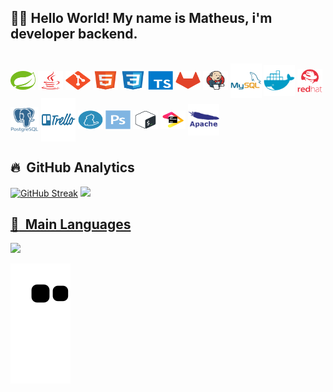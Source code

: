 ##  🖖🏻 Hello World! My name is Matheus, i'm developer backend.

<div style="display: inline_block"><br>
  <img align="center" alt="Rafa-React" height="30" width="40" src="https://raw.githubusercontent.com/devicons/devicon/master/icons/spring/spring-original.svg">
  <img align="center" alt="Matheus-Java" height="30" width="40" src="https://raw.githubusercontent.com/devicons/devicon/master/icons/java/java-plain.svg">
  <img align="center" alt="Matheus-CSS" height="30" width="40" src="https://raw.githubusercontent.com/devicons/devicon/master/icons/git/git-original.svg">
  <img align="center" alt="Matheus-HTML" height="30" width="40" src="https://raw.githubusercontent.com/devicons/devicon/master/icons/html5/html5-original.svg">
  <img align="center" alt="Matheus-CSS" height="30" width="40" src="https://raw.githubusercontent.com/devicons/devicon/master/icons/css3/css3-original.svg">
  <img align="center" alt="Matheus-TS" height="30" width="40" src="https://raw.githubusercontent.com/devicons/devicon/master/icons/typescript/typescript-plain.svg">
  <img align="center" alt="Matheus-GL" height="30" width="40" src="https://raw.githubusercontent.com/devicons/devicon/master/icons/gitlab/gitlab-plain.svg">
  <img align="center" alt="Matheus-JK" height="30" width="40" src="https://raw.githubusercontent.com/devicons/devicon/master/icons/jenkins/jenkins-original.svg">
  <img align="center" alt="Matheus-MY" height="55" width="50" src="https://raw.githubusercontent.com/devicons/devicon/master/icons/mysql/mysql-original-wordmark.svg">
  <img align="center" alt="Matheus-DK" height="50" width="50" src="https://raw.githubusercontent.com/devicons/devicon/master/icons/docker/docker-plain.svg">
  <img align="center" alt="Matheus-RH" height="37" width="40" src="https://raw.githubusercontent.com/devicons/devicon/master/icons/redhat/redhat-plain-wordmark.svg">
  <img align="center" alt="Matheus-PGS" height="40" width="45" src="https://raw.githubusercontent.com/devicons/devicon/master/icons/postgresql/postgresql-plain-wordmark.svg">
  <img align="center" alt="Matheus-TL" height="70" width="55" src="https://raw.githubusercontent.com/devicons/devicon/master/icons/trello/trello-plain-wordmark.svg">
  <img align="center" alt="Matheus-YR" height="30" width="40" src="https://raw.githubusercontent.com/devicons/devicon/master/icons/yarn/yarn-original.svg">
  <img align="center" alt="Matheus-PS" height="30" width="40" src="https://raw.githubusercontent.com/devicons/devicon/master/icons/photoshop/photoshop-plain.svg">
  <img align="center" alt="Matheus-BH" height="30" width="40" src="https://raw.githubusercontent.com/devicons/devicon/master/icons/bash/bash-original.svg">
  <img align="center" alt="Matheus-JB" height="30" width="40" src="https://raw.githubusercontent.com/devicons/devicon/master/icons/jetbrains/jetbrains-original.svg">
   <img align="center" alt="Matheus-AP" height="50" width="50" src="https://raw.githubusercontent.com/devicons/devicon/master/icons/apache/apache-plain-wordmark.svg">
</div>

## :fire: &nbsp;GitHub Analytics

[![GitHub Streak](http://github-readme-streak-stats.herokuapp.com?user=MatheusTh1&theme=tokyonight&date_format=j%20M%5B%20Y%5D)](https://git.io/streak-stats)
<a href="https://github.com/MatheusTh1">
  <img height="195em" src="https://github-readme-stats.vercel.app/api?username=MatheusTh1&show_icons=true&theme=tokyonight&include_all_commits=true&count_private=true"/>

## :rocket: &nbsp;Main Languages
  <img height="195em" src="https://github-readme-stats.vercel.app/api/top-langs/?username=MatheusTh1&layout=compact&langs_count=7&theme=tokyonight"/>
 
  ![Snake animation](https://github.com/rafaballerini/rafaballerini/blob/output/github-contribution-grid-snake.svg)
 
</div>
